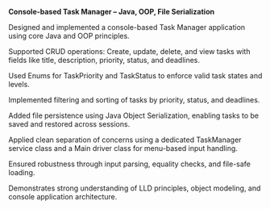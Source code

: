 **Console-based Task Manager – Java, OOP, File Serialization**

Designed and implemented a console-based Task Manager application using core Java and OOP principles.

Supported CRUD operations: Create, update, delete, and view tasks with fields like title, description, priority, status, and deadlines.

Used Enums for TaskPriority and TaskStatus to enforce valid task states and levels.

Implemented filtering and sorting of tasks by priority, status, and deadlines.

Added file persistence using Java Object Serialization, enabling tasks to be saved and restored across sessions.

Applied clean separation of concerns using a dedicated TaskManager service class and a Main driver class for menu-based input handling.

Ensured robustness through input parsing, equality checks, and file-safe loading.

Demonstrates strong understanding of LLD principles, object modeling, and console application architecture.

